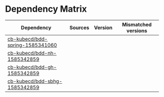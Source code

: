 # Dependency Matrix

Dependency | Sources | Version | Mismatched versions
---------- | ------- | ------- | -------------------
[cb-kubecd/bdd-spring-1585341060](https://github.com/cb-kubecd/bdd-spring-1585341060.git) |  | []() | 
[cb-kubecd/bdd-nh-1585342859](https://github.com/cb-kubecd/bdd-nh-1585342859.git) |  | []() | 
[cb-kubecd/bdd-gh-1585342859](https://github.com/cb-kubecd/bdd-gh-1585342859.git) |  | []() | 
[cb-kubecd/bdd-sbhg-1585342859](https://github.com/cb-kubecd/bdd-sbhg-1585342859.git) |  | []() | 
